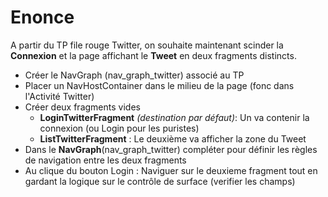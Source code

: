 # Enonce

A partir du TP file rouge Twitter, on souhaite maintenant scinder la **Connexion** et la page affichant le **Tweet** en deux fragments distincts.

- Créer le NavGraph (nav_graph_twitter) associé au TP
- Placer un NavHostContainer dans le milieu de la page (fonc dans l'Activité Twitter)
- Créer deux fragments vides
    - **LoginTwitterFragment** *(destination par défaut)*:  Un va contenir la connexion (ou Login pour les puristes)
    - **ListTwitterFragment** : Le deuxième va afficher la zone du Tweet
- Dans le **NavGraph**(nav_graph_twitter) compléter pour définir les règles de navigation entre les deux fragments
- Au clique du bouton Login : Naviguer sur le deuxieme fragment tout en gardant la logique sur le contrôle de surface (verifier les champs)
